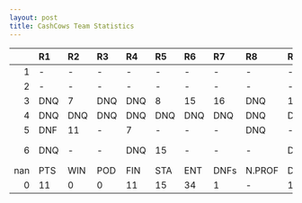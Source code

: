 ```yaml
---
layout: post 
title: CashCows Team Statistics
--- 
```


|     | R1   | R2   | R3   | R4   | R5   | R6   | R7   | R8     | R9   | R10   | R11   | R12   | Points   | Pos       |
|----:|:-----|:-----|:-----|:-----|:-----|:-----|:-----|:-------|:-----|:------|:------|:------|:---------|:----------|
|   1 | -    | -    | -    | -    | -    | -    | -    | -      | -    | -     | -     | -     | nan      | nan       |
|   2 | -    | -    | -    | -    | -    | -    | -    | -      | -    | -     | -     | -     | 7.0      | 13.0      |
|   3 | DNQ  | 7    | DNQ  | DNQ  | 8    | 15   | 16   | DNQ    | 12   | DNF   | 14    | 13    | 0.0      | 19.0      |
|   4 | DNQ  | DNQ  | DNQ  | DNQ  | DNQ  | DNQ  | DNQ  | DNQ    | DNQ  | DNQ   | DNQ   | -     | 4.0      | 13.0      |
|   5 | DNF  | 11   | -    | 7    | -    | -    | -    | DNQ    | -    | DNF   | -     | -     | 0.0      | 18.0      |
|   6 | DNQ  | -    | -    | DNQ  | 15   | -    | -    | -      | DNF  | 11    | DNQ   | -     | nan      | Cash Cows |
| nan | PTS  | WIN  | POD  | FIN  | STA  | ENT  | DNFs | N.PROF | DNQ  | %FIN  | PPR   | BST   | CHA      | RNK       |
|   0 | 11   | 0    | 0    | 11   | 15   | 34   | 1    | -      | 19   | 73.3  | 0.32  | 7     | 0        | 26        |